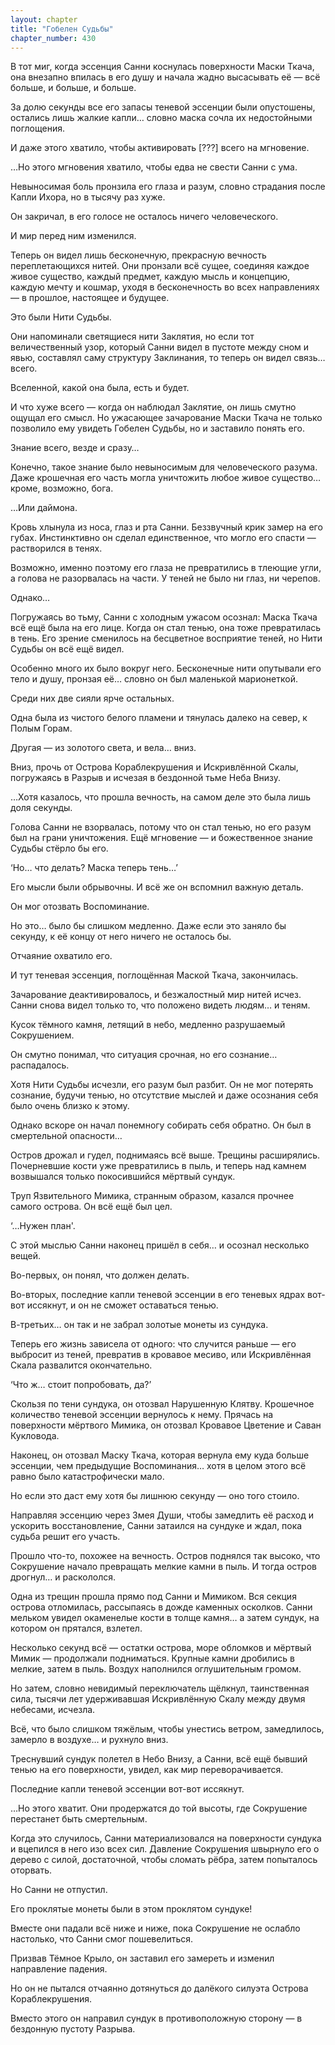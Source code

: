 ```yaml
---
layout: chapter
title: "Гобелен Судьбы"
chapter_number: 430
---
```


В тот миг, когда эссенция Санни коснулась поверхности Маски Ткача, она внезапно впилась в его душу и начала жадно высасывать её — всё больше, и больше, и больше.

За долю секунды все его запасы теневой эссенции были опустошены, остались лишь жалкие капли… словно маска сочла их недостойными поглощения.

И даже этого хватило, чтобы активировать [???] всего на мгновение.

…Но этого мгновения хватило, чтобы едва не свести Санни с ума.

Невыносимая боль пронзила его глаза и разум, словно страдания после Капли Ихора, но в тысячу раз хуже.

Он закричал, в его голосе не осталось ничего человеческого.

И мир перед ним изменился.

Теперь он видел лишь бесконечную, прекрасную вечность переплетающихся нитей. Они пронзали всё сущее, соединяя каждое живое существо, каждый предмет, каждую мысль и концепцию, каждую мечту и кошмар, уходя в бесконечность во всех направлениях — в прошлое, настоящее и будущее.

Это были Нити Судьбы.

Они напоминали светящиеся нити Заклятия, но если тот величественный узор, который Санни видел в пустоте между сном и явью, составлял саму структуру Заклинания, то теперь он видел связь… всего.

Вселенной, какой она была, есть и будет.

И что хуже всего — когда он наблюдал Заклятие, он лишь смутно ощущал его смысл. Но ужасающее зачарование Маски Ткача не только позволило ему увидеть Гобелен Судьбы, но и заставило понять его.

Знание всего, везде и сразу…

Конечно, такое знание было невыносимым для человеческого разума. Даже крошечная его часть могла уничтожить любое живое существо… кроме, возможно, бога.

…Или даймона.

Кровь хлынула из носа, глаз и рта Санни. Беззвучный крик замер на его губах. Инстинктивно он сделал единственное, что могло его спасти — растворился в тенях.

Возможно, именно поэтому его глаза не превратились в тлеющие угли, а голова не разорвалась на части. У теней не было ни глаз, ни черепов.

Однако…

Погружаясь во тьму, Санни с холодным ужасом осознал: Маска Ткача всё ещё была на его лице. Когда он стал тенью, она тоже превратилась в тень. Его зрение сменилось на бесцветное восприятие теней, но Нити Судьбы он всё ещё видел.

Особенно много их было вокруг него. Бесконечные нити опутывали его тело и душу, пронзая её… словно он был маленькой марионеткой.

Среди них две сияли ярче остальных.

Одна была из чистого белого пламени и тянулась далеко на север, к Полым Горам.

Другая — из золотого света, и вела… вниз.

Вниз, прочь от Острова Кораблекрушения и Искривлённой Скалы, погружаясь в Разрыв и исчезая в бездонной тьме Неба Внизу.

…Хотя казалось, что прошла вечность, на самом деле это была лишь доля секунды.

Голова Санни не взорвалась, потому что он стал тенью, но его разум был на грани уничтожения. Ещё мгновение — и божественное знание Судьбы стёрло бы его.

‘Но… что делать? Маска теперь тень…’

Его мысли были обрывочны. И всё же он вспомнил важную деталь.

Он мог отозвать Воспоминание.

Но это… было бы слишком медленно. Даже если это заняло бы секунду, к её концу от него ничего не осталось бы.

Отчаяние охватило его.

И тут теневая эссенция, поглощённая Маской Ткача, закончилась.

Зачарование деактивировалось, и безжалостный мир нитей исчез. Санни снова видел только то, что положено видеть людям… и теням.

Кусок тёмного камня, летящий в небо, медленно разрушаемый Сокрушением.

Он смутно понимал, что ситуация срочная, но его сознание… распадалось.

Хотя Нити Судьбы исчезли, его разум был разбит. Он не мог потерять сознание, будучи тенью, но отсутствие мыслей и даже осознания себя было очень близко к этому.

Однако вскоре он начал понемногу собирать себя обратно. Он был в смертельной опасности…

Остров дрожал и гудел, поднимаясь всё выше. Трещины расширялись. Почерневшие кости уже превратились в пыль, и теперь над камнем возвышался только покосившийся мёртвый сундук.

Труп Язвительного Мимика, странным образом, казался прочнее самого острова. Он всё ещё был цел.

‘…Нужен план'.

С этой мыслью Санни наконец пришёл в себя… и осознал несколько вещей.

Во-первых, он понял, что должен делать.

Во-вторых, последние капли теневой эссенции в его теневых ядрах вот-вот иссякнут, и он не сможет оставаться тенью.

В-третьих… он так и не забрал золотые монеты из сундука.

Теперь его жизнь зависела от одного: что случится раньше — его выбросит из теней, превратив в кровавое месиво, или Искривлённая Скала развалится окончательно.

‘Что ж… стоит попробовать, да?’

Скользя по тени сундука, он отозвал Нарушенную Клятву. Крошечное количество теневой эссенции вернулось к нему. Прячась на поверхности мёртвого Мимика, он отозвал Кровавое Цветение и Саван Кукловода.

Наконец, он отозвал Маску Ткача, которая вернула ему куда больше эссенции, чем предыдущие Воспоминания… хотя в целом этого всё равно было катастрофически мало.

Но если это даст ему хотя бы лишнюю секунду — оно того стоило.

Направляя эссенцию через Змея Души, чтобы замедлить её расход и ускорить восстановление, Санни затаился на сундуке и ждал, пока судьба решит его участь.

Прошло что-то, похожее на вечность. Остров поднялся так высоко, что Сокрушение начало превращать мелкие камни в пыль. И тогда остров дрогнул… и раскололся.

Одна из трещин прошла прямо под Санни и Мимиком. Вся секция острова отломилась, рассыпаясь в дожде каменных осколков. Санни мельком увидел окаменелые кости в толще камня… а затем сундук, на котором он прятался, взлетел.

Несколько секунд всё — остатки острова, море обломков и мёртвый Мимик — продолжали подниматься. Крупные камни дробились в мелкие, затем в пыль. Воздух наполнился оглушительным громом.

Но затем, словно невидимый переключатель щёлкнул, таинственная сила, тысячи лет удерживавшая Искривлённую Скалу между двумя небесами, исчезла.

Всё, что было слишком тяжёлым, чтобы унестись ветром, замедлилось, замерло в воздухе… и рухнуло вниз.

Треснувший сундук полетел в Небо Внизу, а Санни, всё ещё бывший тенью на его поверхности, увидел, как мир переворачивается.

Последние капли теневой эссенции вот-вот иссякнут.

…Но этого хватит. Они продержатся до той высоты, где Сокрушение перестанет быть смертельным.

Когда это случилось, Санни материализовался на поверхности сундука и вцепился в него изо всех сил. Давление Сокрушения швырнуло его о дерево с силой, достаточной, чтобы сломать рёбра, затем попыталось оторвать.

Но Санни не отпустил.

Его проклятые монеты были в этом проклятом сундуке!

Вместе они падали всё ниже и ниже, пока Сокрушение не ослабло настолько, что Санни смог пошевелиться.

Призвав Тёмное Крыло, он заставил его замереть и изменил направление падения.

Но он не пытался отчаянно дотянуться до далёкого силуэта Острова Кораблекрушения.

Вместо этого он направил сундук в противоположную сторону — в бездонную пустоту Разрыва.